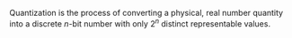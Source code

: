 Quantization is the process of converting a physical, real number quantity into a discrete $n$-bit number with only $2^n$ distinct representable values.